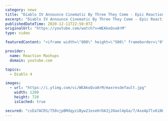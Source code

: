 ```yaml
---
category: news
title: "Diablo IV Announce Cinematic By Three They Come - Epic Reaction Mashup"
excerpt: "Diablo IV Announce Cinematic By Three They Come - Epic Reaction Mashup ▷ All WoW Cinematic Reaction Mashups ..."
publishedDateTime: 2020-12-11T22:50:07Z
originalUrl: "https://youtube.com/watch?v=WEAkoQva8rM"
type: video

featuredContent: "<iframe width=\"800\" height=\"500\" frameborder=\"0\" src=\"https://www.youtube.com/embed/WEAkoQva8rM\" allow=\"accelerometer; autoplay; encrypted-media; gyroscope; picture-in-picture\" allowfullscreen></iframe>"

provider:
  name: Reaction Mashups
  domain: youtube.com

topics:
  - Diablo 4

images:
  - url: "https://i.ytimg.com/vi/WEAkoQva8rM/maxresdefault.jpg"
    width: 1280
    height: 720
    isCached: true

secured: "csEa7ACRS/750vjpBMdqyziByw21eseHrDA3j2Oaol4pGa/7/AseAp7lvKiNLsADMa/xe8oSgxSim4yD70JDgzTgGn7ZKmauehp08utlZo0eLWY1rrIvRpGvWn28RoHHKpWm2kUTPepgNtrO8YtErkxRaakLtSZNWNnsHFYKlvhOUSVg0s0ihXlJ2HnX8kPxXmGwqSQZj0VSnnAWpo2dMdTHjNN5yCPjpmJRmU4VuHBAq6eFsVRnVhpZF+v79lxct7M3Lo3LGsbSO38J3wMX0YSjUZ4GjjkF+nxNPr5NejGtUxkn/rkuJZig0dYeFW+Wc99TBR4iBuBBvChJoleUEhewvCLgpV8Se1RAewbWzR4ZGhGqgcWMgZyF6QxRhdUA71ltlu1tv4cUNMyjmEyMyGT1NvJArpiu3MaoaenTymH5y4mZ0Ng2PYpN4vU0HJHn;fcRpz9sQLiAcBK9mLWiRSQ=="
---
```


